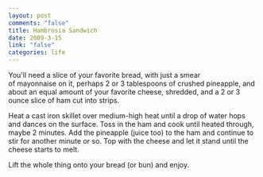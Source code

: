 ```yaml
--- 
layout: post
comments: "false"
title: Hambrosia Sandwich
date: 2009-3-15
link: "false"
categories: life
---
```

You'll need a slice of your favorite bread, with just a smear of mayonnaise on it, perhaps 2 or 3 tablespoons of crushed pineapple, and about an equal amount of your favorite cheese, shredded, and a 2 or 3 ounce slice of ham cut into strips.

Heat a cast iron skillet over medium-high heat until a drop of water hops and dances on the surface. Toss in the ham and cook until heated through, maybe 2 minutes. Add the pineapple (juice too) to the ham and continue to stir for another minute or so. Top with the cheese and let it stand until the cheese starts to melt.

Lift the whole thing onto your bread (or bun) and enjoy.
